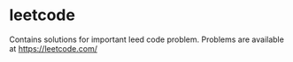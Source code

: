 # leetcode
Contains solutions for important leed code problem.
Problems are available at https://leetcode.com/
